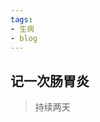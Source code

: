 ```yaml
---
tags:
- 生病
- blog
---
```



<style>
/* 图片居中 */
img {
  display: block;
  margin-left: auto;
  margin-right: auto;
  width: 70%;
}
</style>

## 记一次肠胃炎
> 持续两天

